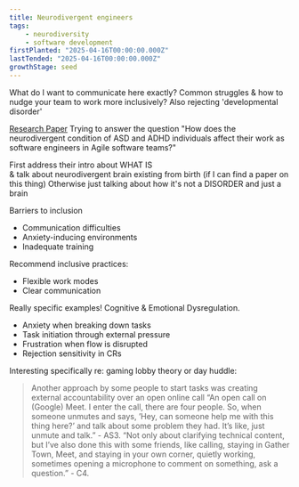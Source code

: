 ```yaml
---
title: Neurodivergent engineers
tags: 
    - neurodiversity
    - software development
firstPlanted: "2025-04-16T00:00:00.000Z"
lastTended: "2025-04-16T00:00:00.000Z"
growthStage: seed
---
```


What do I want to communicate here exactly? 
Common struggles & how to nudge your team to work more inclusively?
Also rejecting 'developmental disorder'

[Research Paper](https://arxiv.org/html/2411.13950v1)
Trying to answer the question "How does the neurodivergent condition of ASD and ADHD individuals affect their work as software engineers in Agile software teams?"

First address their intro about WHAT IS  
& talk about neurodivergent brain existing from birth
(if I can find a paper on this thing)
  Otherwise just talking about how it's not a DISORDER and just a brain

Barriers to inclusion
* Communication difficulties
* Anxiety-inducing environments
* Inadequate training

Recommend inclusive practices:  
* Flexible work modes
* Clear communication

Really specific examples! 
Cognitive & Emotional Dysregulation. 

* Anxiety when breaking down tasks 
* Task initiation through external pressure
* Frustration when flow is disrupted
* Rejection sensitivity in CRs

Interesting specifically re: gaming lobby theory or day huddle:
> Another approach by some people to start tasks was creating external accountability over an open online call “An open call on (Google) Meet. I enter the call, there are four people. So, when someone unmutes and says, ’Hey, can someone help me with this thing here?’ and talk about some problem they had. It’s like, just unmute and talk.” - AS3. “Not only about clarifying technical content, but I’ve also done this with some friends, like calling, staying in Gather Town, Meet, and staying in your own corner, quietly working, sometimes opening a microphone to comment on something, ask a question.” - C4.